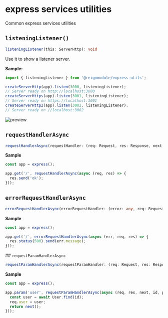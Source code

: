 # express services utilities
Common express services utilities


## `listeningListener()`

```ts
listeningListener(this: ServerHttp): void
```

Use it to show a listener server.

**Sample:**

```ts
import { listeningListener } from '@reignmodule/express-utils';

createServerHttp(app).listen(3000, listeningListener);
// Server ready on http://localhost:3000
createServerHttps(app).listen(3001, listeningListener);
// Server ready on https://localhost:3001
createServerHttp2(app).listen(3002, listeningListener);
// Server ready on //localhost:3002
```

![preview](https://i.imgur.com/2kSt7A3.png "SHELL: $ node index.js")


## `requestHandlerAsync`

```ts
requestHandlerAsync(requestHandler: (req: Request, res: Response, next: NextFunction) => Promise<any>, thisArg?: any) => RequestHandler
```

**Sample**

```ts
const app = express();

app.get('/', requestHandlerAsync(async (req, res) => {
  res.send('ok');
}));
```


## `errorRequestHandlerAsync`

```ts
errorRequestHandlerAsync(errorRequestHandler: (error: any, req: Request, res: Response, next: NextFunction) => Promise<any>, thisArg?: any) => ErrorRequestHandler
```

**Sample**

```ts
const app = express();

app.get('/', errorRequestHandlerAsync(async (err, req, res) => {
  res.status(500).send(err.message);
}));
```


## `requestParamHandlerAsync`

```ts
requestParamHandlerAsync(requestParamHandler: (req: Request, res: Response, next: NextFunction, value: any, name: string) => Promise<any>, thisArg?: any) => RequestParamHandler
```

**Sample**

```ts
const app = express();

app.param('user', requestParamHandlerAsync(async (req, res, next, id, param) => {
  const user = await User.find(id);
  req.user = user;
  return next();
}));
```
